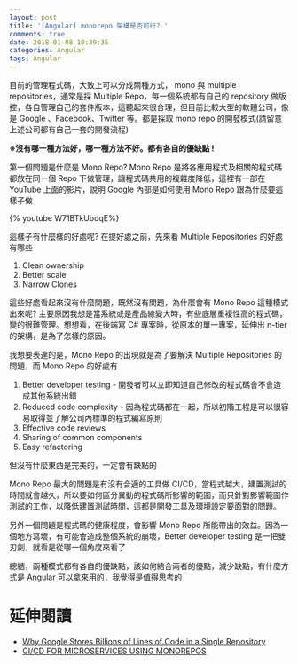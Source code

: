 ```yaml
---
layout: post
title: '[Angular] monorepo 架構是否可行? '
comments: true
date: 2018-01-08 10:39:35
categories: Angular
tags: Angular
---
```


目前的管理程式碼，大致上可以分成兩種方式， mono 與 multiple repositories，通常是採 Multiple Repo，每一個系統都有自己的 repository 做版控，各自管理自己的套件版本，這聽起來很合理，但目前比較大型的軟體公司，像是 Google 、Facebook、Twitter 等。都是採取 mono repo 的開發模式(請留意上述公司都有自己一套的開發流程)

**※沒有哪一種方法好，哪一種方法不好。都有各自的優缺點 !** 

<!-- more -->

第一個問題是什麼是 Mono Repo?  Mono Repo 是將各應用程式及相關的程式碼都放在同一個 Repo 下做管理，讓程式碼共用的複雜度降低，這裡有一部在 YouTube 上面的影片，說明 Google 內部是如何使用 Mono Repo 跟為什麼要這樣子做

{% youtube W71BTkUbdqE%}

這樣子有什麼樣的好處呢? 在提好處之前，先來看 Multiple Repositories 的好處有哪些

1. Clean ownership
2. Better scale
3. Narrow Clones

這些好處看起來沒有什麼問題，既然沒有問題，為什麼會有 Mono Repo 這種模式出來呢? 主要原因我想是當系統或是產品線變大時，有些底層重複性高的程式碼，變的很難管理。想想看，在後端寫 C# 專案時，從原本的單一專案，延伸出 n-tier 的架構，是為了怎樣的原因。

我想要表達的是，Mono Repo 的出現就是為了要解決 Multiple Repositories 的問題，而 Mono Repo 的好處有

1. Better developer testing - 開發者可以立即知道自己修改的程式碼會不會造成其他系統出錯
2. Reduced code complexity - 因為程式碼都在一起，所以初階工程是可以很容易取得並了解公司內標準的程式編寫原則
3. Effective code reviews 
4. Sharing of common components
5. Easy refactoring

但沒有什麼東西是完美的，一定會有缺點的

Mono Repo 最大的問題是有沒有合適的工具做 CI/CD，當程式越大，建置測試的時間就會越久，所以要如何區分異動的程式碼所影響的範圍，而只針對影響範圍作測試的工作，以降低建置測試時間，這都是開發工具及環境設定要面對的問題。

另外一個問題是程式碼的健康程度，會影響 Mono Repo 所能帶出的效益。因為一個地方寫壞，有可能會造成整個系統的崩壞，Better developer testing 是一把雙刃劍，就看是從哪一個角度來看了

總結，兩種模式都有各自的優缺點，該如何結合兩者的優點，減少缺點，有什麼方式是 Angular 可以拿來用的，我覺得是值得思考的

# 延伸閱讀

* [Why Google Stores Billions of Lines of Code in a Single Repository](https://research.google.com/pubs/pub45424.html)
* [CI/CD FOR MICROSERVICES USING MONOREPOS](http://blog.shippable.com/ci/cd-of-microservices-using-mono-repos)